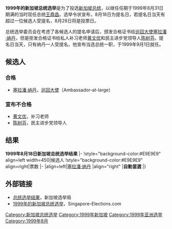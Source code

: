 **1999年的新加坡总统选举**是为了投选[新加坡总统](../Page/新加坡总统.md "wikilink")，以继任任期于1999年8月31日期满的当时现任总统[王鼎昌](../Page/王鼎昌.md "wikilink")。选举令状宣布，8月18日为提名日，若提名日当天有超过一位候选人受提名，8月28日将是投票日。

总统选举委员会在考虑了各候选人的提名申请后，颁发合格证书给[巡回大使](https://zh.wikipedia.org/wiki/无任所大使 "wikilink")[塞拉潘·纳丹](../Page/塞拉潘·纳丹.md "wikilink")，但是拒发合格证书给私人补习老师[黄文优](../Page/黄文优.md "wikilink")和民主进步党领导人[陈树芬](https://zh.wikipedia.org/wiki/陈树芬 "wikilink")。提名日当天，只有纳丹一人受提名。他宣布当选总统一职，于1999年9月1日就任。

## 候选人

### 合格

  - [塞拉潘·纳丹](../Page/塞拉潘·纳丹.md "wikilink")，[巡回大使](https://zh.wikipedia.org/wiki/无任所大使 "wikilink")（Ambassador-at-large）

### 宣布不合格

  - [黄文优](../Page/黄文优.md "wikilink")，补习老师
  - [陈树芬](https://zh.wikipedia.org/wiki/陈树芬 "wikilink")，民主进步党领导人

## 结果

**1999年8月18日新加坡总统选举结果** |- \!style="background-color:\#E9E9E9" align=left width=450|候选人 \!style="background-color:\#E9E9E9" align=right|票数 |- |align=left|[塞拉潘·纳丹](../Page/塞拉潘·纳丹.md "wikilink") |align="right" |**自動當選** |}

## 外部链接

  - [总统选举结果](http://www.elections.gov.sg/elections_past_results.html)，新加坡选举局
  - [1999年的新加坡总统选举](https://web.archive.org/web/20080704163641/http://www.singapore-elections.com/pe/1999.html)，Singapore-Elections.com

[Category:新加坡总统选举](https://zh.wikipedia.org/wiki/Category:新加坡总统选举 "wikilink") [Category:1999年新加坡](https://zh.wikipedia.org/wiki/Category:1999年新加坡 "wikilink") [Category:1999年亚洲选举](https://zh.wikipedia.org/wiki/Category:1999年亚洲选举 "wikilink") [Category:1999年8月](https://zh.wikipedia.org/wiki/Category:1999年8月 "wikilink")
